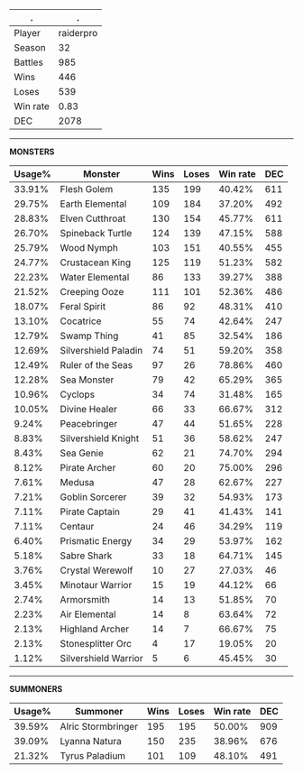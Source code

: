 .|.
|-|-
Player|raiderpro
Season|32
Battles|985
Wins|446
Loses|539
Win rate|0.83
DEC|2078

---
**MONSTERS**

Usage%|Monster|Wins|Loses|Win rate|DEC|
-|-|-|-|-|-|
33.91%|Flesh Golem|135|199|40.42%|611|
29.75%|Earth Elemental|109|184|37.20%|492|
28.83%|Elven Cutthroat|130|154|45.77%|611|
26.70%|Spineback Turtle|124|139|47.15%|588|
25.79%|Wood Nymph|103|151|40.55%|455|
24.77%|Crustacean King|125|119|51.23%|582|
22.23%|Water Elemental|86|133|39.27%|388|
21.52%|Creeping Ooze|111|101|52.36%|486|
18.07%|Feral Spirit|86|92|48.31%|410|
13.10%|Cocatrice|55|74|42.64%|247|
12.79%|Swamp Thing|41|85|32.54%|186|
12.69%|Silvershield Paladin|74|51|59.20%|358|
12.49%|Ruler of the Seas|97|26|78.86%|460|
12.28%|Sea Monster|79|42|65.29%|365|
10.96%|Cyclops|34|74|31.48%|165|
10.05%|Divine Healer|66|33|66.67%|312|
9.24%|Peacebringer|47|44|51.65%|228|
8.83%|Silvershield Knight|51|36|58.62%|247|
8.43%|Sea Genie|62|21|74.70%|294|
8.12%|Pirate Archer|60|20|75.00%|296|
7.61%|Medusa|47|28|62.67%|227|
7.21%|Goblin Sorcerer|39|32|54.93%|173|
7.11%|Pirate Captain|29|41|41.43%|141|
7.11%|Centaur|24|46|34.29%|119|
6.40%|Prismatic Energy|34|29|53.97%|162|
5.18%|Sabre Shark|33|18|64.71%|145|
3.76%|Crystal Werewolf|10|27|27.03%|46|
3.45%|Minotaur Warrior|15|19|44.12%|66|
2.74%|Armorsmith|14|13|51.85%|70|
2.23%|Air Elemental|14|8|63.64%|72|
2.13%|Highland Archer|14|7|66.67%|75|
2.13%|Stonesplitter Orc|4|17|19.05%|20|
1.12%|Silvershield Warrior|5|6|45.45%|30|

---
**SUMMONERS**

Usage%|Summoner|Wins|Loses|Win rate|DEC|
-|-|-|-|-|-|
39.59%|Alric Stormbringer|195|195|50.00%|909|
39.09%|Lyanna Natura|150|235|38.96%|676|
21.32%|Tyrus Paladium|101|109|48.10%|491|
